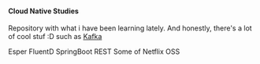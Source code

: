 #### Cloud Native Studies
Repository with what i have been learning lately. And honestly, there's a lot of cool stuf :D
such as 
[Kafka](https://github.com/nicolasperuch/cloud-native-studies/tree/master/kafka "Kafka Title")

Esper
FluentD
SpringBoot
REST
Some of Netflix OSS


